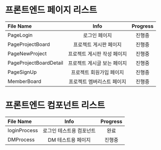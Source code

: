 # 프론트엔드 페이지 리스트
|File Name                 	|Info  	                |Progress       |
|:--                        |:--:     		        |:--:           |
|PageLogin                  |로그인 페이지           |진행중            |
|PageProjectBoard           |프로젝트 게시판 페이지   |진행중         |
|PageNewProject             |프로젝트 게시판 작성 페이지   |진행중         |
|PageProjectBoardDetail     |프로젝트 게시글 보는 페이지   |진행중         |
|PageSignUp                 |프로젝트 회원가입 페이지 |진행중         |
|MemberBoard                 |프로젝트 멤버리스트 페이지 |진행중         |

# 프론트엔드 컴포넌트 리스트
|File Name                 	|Info  	                |Progress       |
|:--                        |:--:     		        |:--:           |
|loginProcess               |로그인 테스트용 컴포넌트 |완료          |
|DMProcess                  |DM 테스트용 페이지      |진행중         |